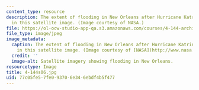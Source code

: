 ```yaml
---
content_type: resource
description: The extent of flooding in New Orleans after Hurricane Katrina is shown
  in this satellite image. (Image courtesy of NASA.)
file: https://ol-ocw-studio-app-qa.s3.amazonaws.com/courses/4-144-architectural-design-level-ii-new-orleans-studio-spring-2006/77c05fe57fe093706e346ebdf4b5f477_4-144s06.jpg
file_type: image/jpeg
image_metadata:
  caption: The extent of flooding in New Orleans after Hurricane Katrina is shown
    in this satellite image. (Image courtesy of [NASA](http://www.nasa.gov/).)
  credit: ''
  image-alt: Satellite imagery showing flooding in New Orleans.
resourcetype: Image
title: 4-144s06.jpg
uid: 77c05fe5-7fe0-9370-6e34-6ebdf4b5f477
---
```

